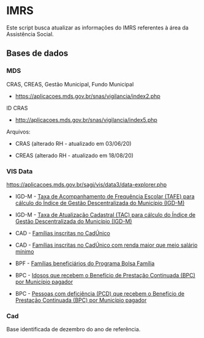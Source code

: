 # IMRS

Este script busca atualizar as informações do IMRS referentes à área da Assistência Social.

## Bases de dados

### MDS

CRAS, CREAS, Gestão Municipal, Fundo Municipal
- https://aplicacoes.mds.gov.br/snas/vigilancia/index2.php

ID CRAS
- http://aplicacoes.mds.gov.br/snas/vigilancia/index5.php

Arquivos:

- CRAS (alterado RH - atualizado em 03/06/20)

- CREAS (alterado RH - atualizado em 18/08/20)

### VIS Data

https://aplicacoes.mds.gov.br/sagi/vis/data3/data-explorer.php

- IGD-M - [Taxa de Acompanhamento de Frequência Escolar (TAFE) para cálculo do Índice de Gestão Descentralizada do Município (IGD-M)]()

- IGD-M - [Taxa de Atualização Cadastral (TAC) para cálculo do Índice de Gestão Descentralizada do Município (IGD-M)](https://aplicacoes.mds.gov.br/sagi/vis/data3/v.php?q[]=r6JtZI6rf7BtxKW25rV%2FfmhihJFrl21kmK19Zm11ZXGmaX7Ksk7L06jYoFuFu8NmbHxrdLOnwrucn8DEYqqzZY2vhF1meWVqpWt2b7RovcKf3aJuw9y5p6GDcKDapcCzcmjK1qDmkZTV3G2YoWh2ru6aubexjhoI9g2sU6DcsZWvvKeb5Vl1onhwgIGjy6%2BUfd4Q1airqqboWbG9V%2FDkz5fToJh937JUg62orjzcvG57ksrEmNixpb7ntq6drJZa3ahtm6ybwMT2F62czJt1fYOMYoeitb2J&dt1=2020-12-01&dt2=2020-12-01&ag=m)

- CAD - [Famílias inscritas no CadÚnico](https://aplicacoes.mds.gov.br/sagi/vis/data3/v.php?q[]=oNOclsLerpibuKep3bV%2Bf29k05Kv2rmg2a19ZW51ZXKmaX6JaV2JkmCadGCNrMmim66Wp9icrrJyk7jNps94mb7nwJl3g5ub5ayyiXKgzM6vsJ6gICi5nZ27VaPnrLDAoKG41FPYrFOg3LGVr7ynqZn857ygkMbdo6U%3D&dt1=2020-10-01&dt2=2020-10-01&ag=m)

- CAD - [Famílias inscritas no CadÚnico com renda maior que meio salário mínimo](https://aplicacoes.mds.gov.br/sagi/vis/data3/v.php?q[]=oNOclsLerpibuKep3bV%2BgW5f05Kv2rmg2a19ZW51ZXKmaX6JaV2JkmCadGCNrMmvXYijmd%2Bauq2ajruBYIp9obzhrqGbe2Zr2JyusliqkseU1rCYmOGuoK%2BtcHXfmrnBnGiS1KjXuXm%2B6BDhqLGWrZmiu8Gan8DVlN1docybkJWgqaiu66htEdGbwMSiiqCiypu%2Fmaqsllrmmra9qU3I1piKqpjG6m2nnbT42%2BuivG6k8ATPnNesr822&ag=m&dt1=2020-10-01&dt2=2020-10-01)

- BPF - [Famílias beneficiários do Programa Bolsa Família](https://aplicacoes.mds.gov.br/sagi/vis/data3/v.php?q[]=r6JtY42rfbBtxKW25rV%2FfmdhhJFkl21kmK19Zm11ZXOmaX7KmZO20qfOnJm%2B6IianbSon7Stv8OcaJLVpd%2BibpjuwqG4jpanPOa5t5igd8OY2KKZxt629926npvsWbG9V33J0JrcnqC%2Bm4%2BjqLuWWr%2BauhHkmcDCr9p4&dt1=2020-10-01&dt2=2020-10-01&dt1=2020-10-01&dt2=2020-10-01&ag=m)

- BPC - [Idosos que recebem o Benefício de Prestação Continuada (BPC) por Município pagador](https://aplicacoes.mds.gov.br/sagi/vis/data3/v.php?q[]=r6JtY42sf7BtxKW25rV%2FfmdhhJFkl21kmK19Zm11ZXKmaX7KmZ26wJzOrKbM2q%2BZqoObm%2BWssomrn8zGbqWxpdLgiG%2BvvaK2wp28waagd9Koz12lwt6ylqG1VamZe7K8nJMaDpbTrFPB4G2Erq2ortr89BHanHekotixnMvwrpidaF18yXx2bqecyYGA36ucwD76pKW3VaraoK6ypp%2FT0W4%3D&dt1=2020-12-01&dt2=2020-12-01&ag=m)

- BPC - [Pessoas com deficiência (PCD) que recebem o Benefício de Prestação Continuada (BPC) por Município pagador](https://aplicacoes.mds.gov.br/sagi/vis/data3/v.php?q[]=r6JtY42sfrBtxKW25rV%2FfmdhhJFkl21kmK19Zm11ZXKmaX7KmZ26wKPaoZK%2F4Ltvoqmhrd50wcCskpKcp9yymJi2wKmpxIWf7Ky8r6pNutCgiqGYw%2BSwnf%2Fyo53imm12h3CbilPbsph97bKXoaqap5mobZCcm7zH9hegnMybsZlcmKef7K2uEd7w%2BtBTrayh0eS7qZ2sllqhe52RYE3H0KWKiqjL5LD36bieqZmprrWYkcbTr9p4&ag=m&dt1=2020-12-01&dt2=2020-12-01)


### Cad

Base identificada de dezembro do ano de referência.

